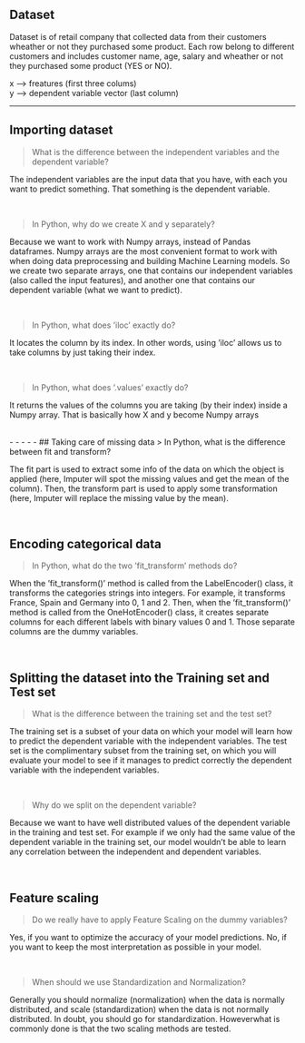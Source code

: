 ## Dataset 
Dataset is of retail company that collected data from their customers wheather or not they purchased some product.
Each row belong to different customers and includes customer name, age, salary and wheather or not they purchased some product (YES or NO).

x --> freatures  (first three colums) </br>
y --> dependent variable vector (last column)

- - - - -

## Importing dataset
> What is the difference between the independent variables and the dependent variable?<br>

The independent variables are the input data that you have, with each you want to predict something. That
something is the dependent variable.

<br>

> In Python, why do we create X and y separately?

Because we want to work with Numpy arrays, instead of Pandas dataframes. Numpy arrays are the most
convenient format to work with when doing data preprocessing and building Machine Learning models. So
we create two separate arrays, one that contains our independent variables (also called the input features),
and another one that contains our dependent variable (what we want to predict).

<br>

> In Python, what does ’iloc’ exactly do?

It locates the column by its index. In other words, using ’iloc’ allows us to take columns by just taking their
index.

<br>

> In Python, what does ’.values’ exactly do?

It returns the values of the columns you are taking (by their index) inside a Numpy array. That is basically
how X and y become Numpy arrays

<br>
- - - - -
## Taking care of missing data
> In Python, what is the difference between fit and transform?

The fit part is used to extract some info of the data on which the object is applied (here, Imputer will
spot the missing values and get the mean of the column). Then, the transform part is used to apply some
transformation (here, Imputer will replace the missing value by the mean).


<br>

## Encoding categorical data
> In Python, what do the two ’fit_transform’ methods do?

When the ’fit_transform()’ method is called from the LabelEncoder() class, it transforms the categories
strings into integers. For example, it transforms France, Spain and Germany into 0, 1 and 2. Then, when
the ’fit_transform()’ method is called from the OneHotEncoder() class, it creates separate columns for each
different labels with binary values 0 and 1. Those separate columns are the dummy variables.

<br>

## Splitting the dataset into the Training set and Test set
> What is the difference between the training set and the test set?


The training set is a subset of your data on which your model will learn how to predict the dependent
variable with the independent variables. The test set is the complimentary subset from the training set, on
which you will evaluate your model to see if it manages to predict correctly the dependent variable with the
independent variables.

<br>

> Why do we split on the dependent variable?


Because we want to have well distributed values of the dependent variable in the training and test set. For
example if we only had the same value of the dependent variable in the training set, our model wouldn’t be
able to learn any correlation between the independent and dependent variables.

<br>

## Feature scaling

> Do we really have to apply Feature Scaling on the dummy variables?


Yes, if you want to optimize the accuracy of your model predictions.
No, if you want to keep the most interpretation as possible in your model.

<br>

> When should we use Standardization and Normalization?

Generally you should normalize (normalization) when the data is normally distributed, and scale (standardization) 
when the data is not normally distributed. In doubt, you should go for standardization. Howeverwhat is commonly 
done is that the two scaling methods are tested.
